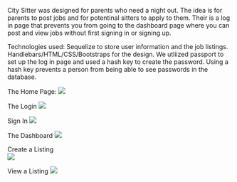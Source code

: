 City Sitter was designed for parents who need a night out. The idea is for parents to post jobs and for potentinal sitters to apply to them. Their is a log in page that prevents you from going to the dashboard page where you can post and view jobs without first signing in or signing up. 

Technologies used: 
  Sequelize to store user information and the job listings. 
  Handlebars/HTML/CSS/Bootstraps for the design. 
  We utliized passport to set up the log in page and used a hash key to create the password. Using a hash key prevents a person from being   able to see passwords in the database. 
  
  The Home Page:
  ![](images/Screenshot%20(75).png) 
  
  The Login 
  ![](images/Screenshot%20(104).png) 
  
  Sign In
  ![](images/Screenshot%20(103).png) 
  
  The Dashboard
  ![](images/Screenshot%20(101).png) 
  
  Create a Listing  
  ![](images/Screenshot%20(102).png) 
  
  View a Listing
  ![](images/Screenshot%20(100).png) 
